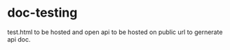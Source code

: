 # doc-testing

test.html to be hosted and open api to be hosted on public url to gernerate api doc.
